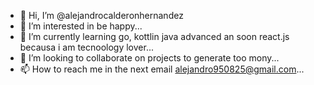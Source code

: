 - 👋 Hi, I’m @alejandrocalderonhernandez
- 👀 I’m interested in be happy...
- 🌱 I’m currently learning go, kottlin java advanced an soon react.js becausa i am tecnoology lover...
- 💞️ I’m looking to collaborate on projects to generate too mony...
- 📫 How to reach me in the next email alejandro950825@gmail.com...

<!---
alejandrocalderonhernandez/alejandrocalderonhernandez is a ✨ special ✨ repository because its `README.md` (this file) appears on your GitHub profile.
You can click the Preview link to take a look at your changes.
--->
